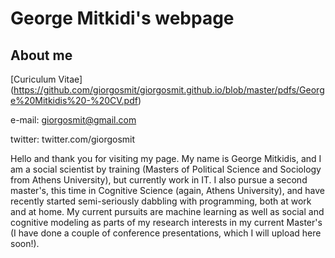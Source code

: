 # George Mitkidi's webpage



## About me

[Curiculum Vitae] (https://github.com/giorgosmit/giorgosmit.github.io/blob/master/pdfs/George%20Mitkidis%20-%20CV.pdf)

e-mail: giorgosmit@gmail.com	

twitter: twitter.com/giorgosmit

Hello and thank you for visiting my page. My name is George Mitkidis, and I am a social scientist by training (Masters of Political Science and Sociology from Athens University), but currently work in IT. I also pursue a second master's, this time in Cognitive Science (again, Athens University), and have recently started semi-seriously dabbling with programming, both at work and at home. My current pursuits are machine learning as well as social and cognitive modeling as parts of my research interests in my current Master's (I have done a couple of conference presentations, which I will upload here soon!).